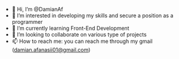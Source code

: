 - 👋 Hi, I’m @DamianAf
- 👀 I’m interested in developing my skills and secure a position as a programmer
- 🌱 I’m currently learning Front-End Development
- 💞️ I’m looking to collaborate on various type of projects
- 📫 How to reach me: you can reach me through my gmail (damian.afanasii01@gmail.com)
